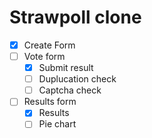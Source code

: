 # Strawpoll clone

- [x] Create Form
- [ ] Vote form
  - [x] Submit result
  - [ ] Duplucation check
  - [ ] Captcha check
- [ ] Results form
  - [x] Results
  - [ ] Pie chart
